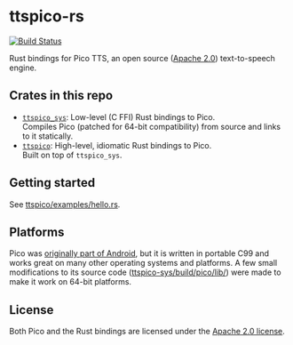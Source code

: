 # ttspico-rs
[![Build Status](https://dev.azure.com/pj-public/UberLambda/_apis/build/status/ttspico-rs?branchName=devel)](https://dev.azure.com/pj-public/UberLambda/_build/latest?definitionId=1&branchName=devel)

Rust bindings for Pico TTS, an open source ([Apache 2.0](LICENSE)) text-to-speech engine.

## Crates in this repo
- [`ttspico_sys`](ttspico-sys/): Low-level (C FFI) Rust bindings to Pico.  
  Compiles Pico (patched for 64-bit compatibility) from source and links to it statically.
- [`ttspico`](ttspico/): High-level, idiomatic Rust bindings to Pico.  
  Built on top of `ttspico_sys`.

## Getting started
See [ttspico/examples/hello.rs](ttspico/examples/hello.rs).

## Platforms
Pico was [originally part of Android](https://android.googlesource.com/platform/external/svox/+/refs/heads/master/pico/),
but it is written in portable C99 and works great on many other operating systems and platforms.
A few small modifications to its source code ([ttspico-sys/build/pico/lib/](ttspico-sys/build/pico/lib/)) were made to make it work on 64-bit platforms.

## License
Both Pico and the Rust bindings are licensed under the [Apache 2.0 license](LICENSE).
